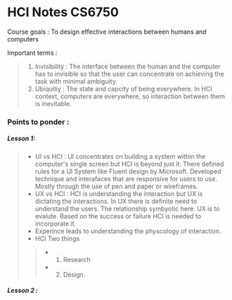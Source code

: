 # HCI Notes CS6750
Course goals : To design effective interactions between humans and computers


Important terms :
>1. Invisibility :  The interface between the human and the computer has to invisible so that the user can concentrate on achieving the task with minimal ambiguity.
>2. Ubiquitiy : The state and capcity of being everywhere. In HCI context, computers are everywhere, so interaction between them is inevitable.

### Points to ponder :
##### Lesson 1:
>* UI vs HCI : UI concentrates on building a system within the computer's single screen but HCI is beyond just it. There defined rules for a UI System like Fluent design by Microsoft. Developed technique and interafaces that are responsive for users to use. Mostly through the use of pen and paper or wireframes.
>* UX vs HCI : HCI is understanding the interaction but UX is dictating the interactions. In UX there is definite need to understand the users. The relationship symbyotic here. UX is to evalute. Based on the success or failure HCI is needed to incorporate it.
>* Experince leads to understanding the physcology of interaction.
>* HCI Two things 
>>* 1. Research
>>* 2. Design.

##### Lesson 2 :
